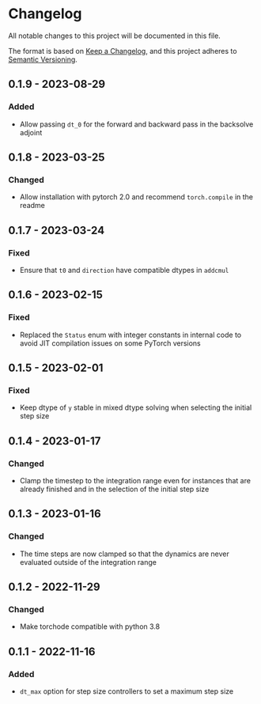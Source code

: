 # Changelog

All notable changes to this project will be documented in this file.

The format is based on [Keep a Changelog](https://keepachangelog.com/en/1.0.0/),
and this project adheres to [Semantic Versioning](https://semver.org/spec/v2.0.0.html).

## 0.1.9 - 2023-08-29

### Added

- Allow passing `dt_0` for the forward and backward pass in the backsolve adjoint

## 0.1.8 - 2023-03-25

### Changed

- Allow installation with pytorch 2.0 and recommend `torch.compile` in the readme

## 0.1.7 - 2023-03-24

### Fixed

- Ensure that `t0` and `direction` have compatible dtypes in `addcmul`

## 0.1.6 - 2023-02-15

### Fixed

- Replaced the `Status` enum with integer constants in internal code to avoid JIT
  compilation issues on some PyTorch versions

## 0.1.5 - 2023-02-01

### Fixed

- Keep dtype of `y` stable in mixed dtype solving when selecting the initial step size

## 0.1.4 - 2023-01-17

### Changed

- Clamp the timestep to the integration range even for instances that are already finished
  and in the selection of the initial step size

## 0.1.3 - 2023-01-16

### Changed

- The time steps are now clamped so that the dynamics are never evaluated outside of the
  integration range

## 0.1.2 - 2022-11-29

### Changed

- Make torchode compatible with python 3.8

## 0.1.1 - 2022-11-16

### Added

- `dt_max` option for step size controllers to set a maximum step size
